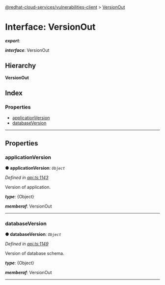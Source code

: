 [@redhat-cloud-services/vulnerabilities-client](../README.md) > [VersionOut](../interfaces/versionout.md)

# Interface: VersionOut

*__export__*: 

*__interface__*: VersionOut

## Hierarchy

**VersionOut**

## Index

### Properties

* [applicationVersion](versionout.md#applicationversion)
* [databaseVersion](versionout.md#databaseversion)

---

## Properties

<a id="applicationversion"></a>

###  applicationVersion

**● applicationVersion**: *`Object`*

*Defined in [api.ts:1143](https://github.com/RedHatInsights/javascript-clients/blob/master/packages/vulnerabilities/git-api/api.ts#L1143)*

Version of application.

*__type__*: {Object}

*__memberof__*: VersionOut

___
<a id="databaseversion"></a>

###  databaseVersion

**● databaseVersion**: *`Object`*

*Defined in [api.ts:1149](https://github.com/RedHatInsights/javascript-clients/blob/master/packages/vulnerabilities/git-api/api.ts#L1149)*

Version of database schema.

*__type__*: {Object}

*__memberof__*: VersionOut

___

